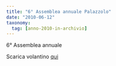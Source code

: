 ```yaml
---
title: "6° Assemblea annuale Palazzolo"
date: "2010-06-12"
taxonomy: 
  tag: [anno-2010-in-archivio]
---
```


6° Assemblea annuale

Scarica volantino [qui](http://198.211.122.197/diabetwp/wordpress/wp-content/uploads/2010/04/6-assemblea-palazzolo.pdf)
